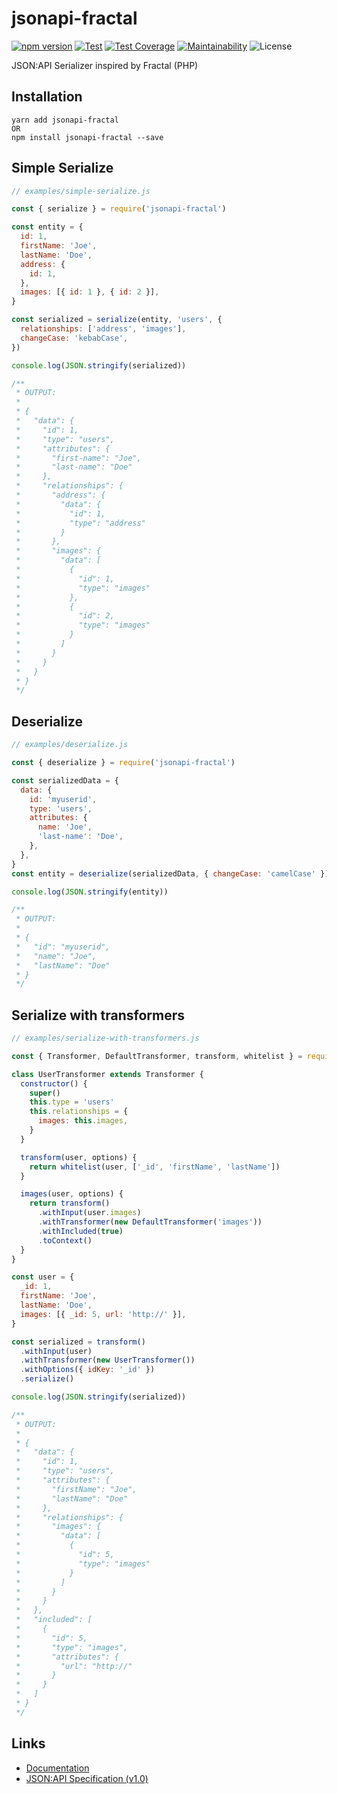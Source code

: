 # jsonapi-fractal
[![npm version](https://badge.fury.io/js/jsonapi-fractal.svg)](https://badge.fury.io/js/jsonapi-fractal)
[![Test](https://github.com/andersondanilo/jsonapi-fractal/actions/workflows/test.yml/badge.svg)](https://github.com/andersondanilo/jsonapi-fractal/actions/workflows/test.yml)
[![Test Coverage](https://api.codeclimate.com/v1/badges/83d0ccc37861951910b1/test_coverage)](https://codeclimate.com/github/andersondanilo/jsonapi-fractal/test_coverage)
[![Maintainability](https://api.codeclimate.com/v1/badges/83d0ccc37861951910b1/maintainability)](https://codeclimate.com/github/andersondanilo/jsonapi-fractal/maintainability)
![License](https://img.shields.io/github/license/andersondanilo/jsonapi-fractal)

JSON:API Serializer inspired by Fractal (PHP)

## Installation
```
yarn add jsonapi-fractal
OR
npm install jsonapi-fractal --save
```

## Simple Serialize
```js
// examples/simple-serialize.js

const { serialize } = require('jsonapi-fractal')

const entity = {
  id: 1,
  firstName: 'Joe',
  lastName: 'Doe',
  address: {
    id: 1,
  },
  images: [{ id: 1 }, { id: 2 }],
}

const serialized = serialize(entity, 'users', {
  relationships: ['address', 'images'],
  changeCase: 'kebabCase',
})

console.log(JSON.stringify(serialized))

/**
 * OUTPUT:
 *
 * {
 *   "data": {
 *     "id": 1,
 *     "type": "users",
 *     "attributes": {
 *       "first-name": "Joe",
 *       "last-name": "Doe"
 *     },
 *     "relationships": {
 *       "address": {
 *         "data": {
 *           "id": 1,
 *           "type": "address"
 *         }
 *       },
 *       "images": {
 *         "data": [
 *           {
 *             "id": 1,
 *             "type": "images"
 *           },
 *           {
 *             "id": 2,
 *             "type": "images"
 *           }
 *         ]
 *       }
 *     }
 *   }
 * }
 */

```

## Deserialize
```js
// examples/deserialize.js

const { deserialize } = require('jsonapi-fractal')

const serializedData = {
  data: {
    id: 'myuserid',
    type: 'users',
    attributes: {
      name: 'Joe',
      'last-name': 'Doe',
    },
  },
}
const entity = deserialize(serializedData, { changeCase: 'camelCase' })

console.log(JSON.stringify(entity))

/**
 * OUTPUT:
 *
 * {
 *   "id": "myuserid",
 *   "name": "Joe",
 *   "lastName": "Doe"
 * }
 */

```

## Serialize with transformers
```js
// examples/serialize-with-transformers.js

const { Transformer, DefaultTransformer, transform, whitelist } = require('jsonapi-fractal')

class UserTransformer extends Transformer {
  constructor() {
    super()
    this.type = 'users'
    this.relationships = {
      images: this.images,
    }
  }

  transform(user, options) {
    return whitelist(user, ['_id', 'firstName', 'lastName'])
  }

  images(user, options) {
    return transform()
      .withInput(user.images)
      .withTransformer(new DefaultTransformer('images'))
      .withIncluded(true)
      .toContext()
  }
}

const user = {
  _id: 1,
  firstName: 'Joe',
  lastName: 'Doe',
  images: [{ _id: 5, url: 'http://' }],
}

const serialized = transform()
  .withInput(user)
  .withTransformer(new UserTransformer())
  .withOptions({ idKey: '_id' })
  .serialize()

console.log(JSON.stringify(serialized))

/**
 * OUTPUT:
 *
 * {
 *   "data": {
 *     "id": 1,
 *     "type": "users",
 *     "attributes": {
 *       "firstName": "Joe",
 *       "lastName": "Doe"
 *     },
 *     "relationships": {
 *       "images": {
 *         "data": [
 *           {
 *             "id": 5,
 *             "type": "images"
 *           }
 *         ]
 *       }
 *     }
 *   },
 *   "included": [
 *     {
 *       "id": 5,
 *       "type": "images",
 *       "attributes": {
 *         "url": "http://"
 *       }
 *     }
 *   ]
 * }
 */

```

## Links
- [Documentation](docs/README.md)
- [JSON:API Specification (v1.0)](https://jsonapi.org/format)

